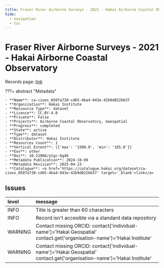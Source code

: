 ```yaml
---
title: Fraser River Airborne Surveys - 2021 - Hakai Airborne Coastal Observatory
hide:
  - navigation
  - toc
---
```


# Fraser River Airborne Surveys - 2021 - Hakai Airborne Coastal Observatory

Records page: <a href='https://catalogue.hakai.org/dataset/ca-cioos_0507a738-cd65-4ba4-943e-42b9d022b637' target='_blank'>link</a>

???+ abstract "Metadata"

    - **Name**: ca-cioos_0507a738-cd65-4ba4-943e-42b9d022b637 
    - **Organization**: Hakai Institute 
    - **Ressource Type**: dataset 
    - **Licence**: CC-BY-4.0 
    - **Private**: False 
    - **Projects**: Airborne Coastal Observatory, Geospatial 
    - **Progress**: completed 
    - **State**: active 
    - **Type**: dataset 
    - **Distributor**: Hakai Institute 
    - **Resources Count**: 1 
    - **Vertical Extent**: [{'max': '1500.0', 'min': '185.0'}] 
    - **Eov**: other 
    - **Doi**: 10.21966/ytgc-6g46 
    - **Metadata Publication**: 2024-10-09 
    - **Metadata Revision**: 2025-04-23 
    - **Catalogue**: <a href='https://catalogue.hakai.org/dataset/ca-cioos_0507a738-cd65-4ba4-943e-42b9d022b637' target='_blank'>link</a> 

<div id='map'></div>




## Issues
| level   | message                                                                                                                 |
|:--------|:------------------------------------------------------------------------------------------------------------------------|
| INFO    | Title is greater than 60 characters                                                                                     |
| INFO    | Record isn't accesible via a standard data repository                                                                   |
| WARNING | Contact missing ORCID: contact['individual-name']='Hakai Geospatial' contact.get('organisation-name')='Hakai Institute' |
| WARNING | Contact missing ORCID: contact['individual-name']='Hakai Geospatial' contact.get('organisation-name')='Hakai Institute' |


<script>
   document.addEventListener("DOMContentLoaded", function() {
    var map = L.map('map').setView([51.505, -125.09], 5);
    L.tileLayer('https://tile.openstreetmap.org/{z}/{x}/{y}.png', {
        maxZoom: 19,
        attribution: '&copy; <a href="http://www.openstreetmap.org/copyright">OpenStreetMap</a>'
    }).addTo(map);
    var geojsonFeature = {
        "type": "Feature",
        "properties": {
            "name" : "Fraser River Airborne Surveys - 2021 - Hakai Airborne Coastal Observatory"
        },
        "geometry": {'type': 'Polygon', 'coordinates': [[[-122.1, 50.5], [-121.7, 50.5], [-121.7, 51.12], [-122.1, 51.12], [-122.1, 50.5]]]}
    }
    L.geoJSON(geojsonFeature).addTo(map);
   })
</script>